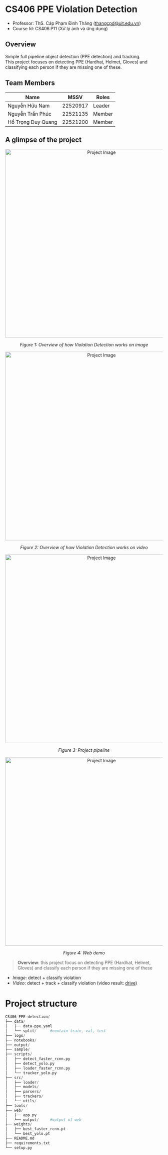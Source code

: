 # CS406 PPE Violation Detection
- Professor: ThS. Cáp Phạm Đình Thăng (thangcpd@uit.edu.vn)
- Course Id: CS406.P11 (Xử lý ảnh và ứng dụng)

## Overview
Simple full pipeline object detection (PPE detection) and tracking.  
This project focuses on detecting PPE (Hardhat, Helmet, Gloves) and classifying each person if they are missing one of these.

## Team Members
| Name                | MSSV      | Roles  |
|---------------------|-----------|--------|
| Nguyễn Hữu Nam      | 22520917  | Leader |
| Nguyễn Trần Phúc    | 22521135  | Member |
| Hồ Trọng Duy Quang  | 22521200  | Member |

## A glimpse of the project
<div align="center">
  <img src="assets/1.png" alt="Project Image" width="600"/>
  <p><em>Figure 1: Overview of how Violation Detection works on image</em></p>
</div>

<div align="center">
  <img src="assets/2.png" alt="Project Image" width="600"/>
  <p><em>Figure 2: Overview of how Violation Detection works on video</em></p>
</div>

<div align="center">
  <img src="assets/3.png" alt="Project Image" width="600"/>
  <p><em>Figure 3: Project pipeline</em></p>
</div>

<div align="center">
  <img src="assets/4.png" alt="Project Image" width="600"/>
  <p><em>Figure 4: Web demo</em></p>
</div>

> **Overview**: this project focus on detecting PPE (Hardhat, Helmet, Gloves) and classify each person if they are missing one of these  
- *Image*: detect + classify violation  
- *Video*: detect + track + classify violation (video result: [drive](https://drive.google.com/drive/folders/15crPWioDnb8FuSfXhSJFO__1lEhy6D6j?usp=sharing))

# Project structure
```python
CS406-PPE-detection/
├── data/
│   ├── data-ppe.yaml
│   └── split/      #contain train, val, test
├── logs/
├── notebooks/
├── output/
├── sample/
├── scripts/
│   ├── detect_faster_rcnn.py
│   ├── detect_yolo.py
│   ├── loader_faster_rcnn.py
│   └── tracker_yolo.py
├── src/
│   ├── loader/
│   ├── models/
│   ├── parsers/
│   ├── trackers/
│   └── utils/
├── tools/
├── web/
│   ├── app.py
│   └── output/     #output of web
├── weights/
│   ├── best_faster_rcnn.pt
│   └── best_yolo.pt
├── README.md
├── requirements.txt
└── setup.py
